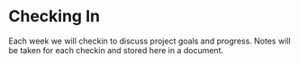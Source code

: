 # Checking In

Each week we will checkin to discuss project goals and progress. Notes will be taken for each checkin and stored here in a document.
